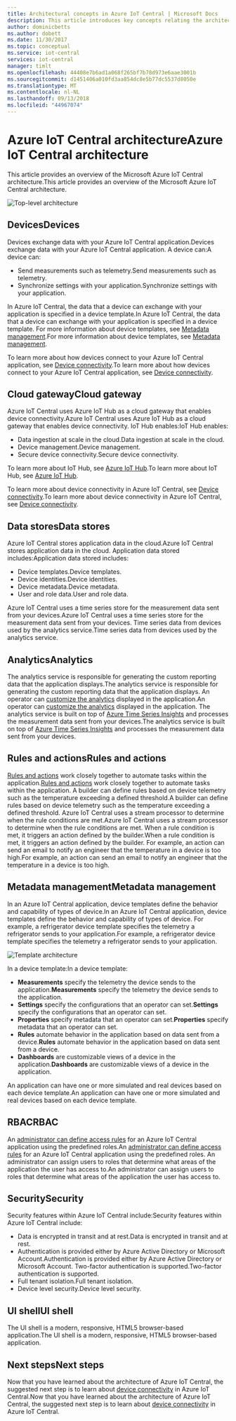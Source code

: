 ```yaml
---
title: Architectural concepts in Azure IoT Central | Microsoft Docs
description: This article introduces key concepts relating the architecture of Azure IoT Central
author: dominicbetts
ms.author: dobett
ms.date: 11/30/2017
ms.topic: conceptual
ms.service: iot-central
services: iot-central
manager: timlt
ms.openlocfilehash: 44408e7b6ad1a068f265bf7b78d973e6aae3001b
ms.sourcegitcommit: d1451406a010fd3aa854dc8e5b77dc5537d8050e
ms.translationtype: MT
ms.contentlocale: nl-NL
ms.lasthandoff: 09/13/2018
ms.locfileid: "44967074"
---
```

# <a name="azure-iot-central-architecture"></a><span data-ttu-id="3b1c0-103">Azure IoT Central architecture</span><span class="sxs-lookup"><span data-stu-id="3b1c0-103">Azure IoT Central architecture</span></span>

<span data-ttu-id="3b1c0-104">This article provides an overview of the Microsoft Azure IoT Central architecture.</span><span class="sxs-lookup"><span data-stu-id="3b1c0-104">This article provides an overview of the Microsoft Azure IoT Central architecture.</span></span>

![Top-level architecture](media/concepts-architecture/architecture.png)

## <a name="devices"></a><span data-ttu-id="3b1c0-106">Devices</span><span class="sxs-lookup"><span data-stu-id="3b1c0-106">Devices</span></span>

<span data-ttu-id="3b1c0-107">Devices exchange data with your Azure IoT Central application.</span><span class="sxs-lookup"><span data-stu-id="3b1c0-107">Devices exchange data with your Azure IoT Central application.</span></span> <span data-ttu-id="3b1c0-108">A device can:</span><span class="sxs-lookup"><span data-stu-id="3b1c0-108">A device can:</span></span>

- <span data-ttu-id="3b1c0-109">Send measurements such as telemetry.</span><span class="sxs-lookup"><span data-stu-id="3b1c0-109">Send measurements such as telemetry.</span></span>
- <span data-ttu-id="3b1c0-110">Synchronize settings with your application.</span><span class="sxs-lookup"><span data-stu-id="3b1c0-110">Synchronize settings with your application.</span></span>

<span data-ttu-id="3b1c0-111">In Azure IoT Central, the data that a device can exchange with your application is specified in a device template.</span><span class="sxs-lookup"><span data-stu-id="3b1c0-111">In Azure IoT Central, the data that a device can exchange with your application is specified in a device template.</span></span> <span data-ttu-id="3b1c0-112">For more information about device templates, see [Metadata management](#metadata-management).</span><span class="sxs-lookup"><span data-stu-id="3b1c0-112">For more information about device templates, see [Metadata management](#metadata-management).</span></span>

<span data-ttu-id="3b1c0-113">To learn more about how devices connect to your Azure IoT Central application, see [Device connectivity](concepts-connectivity.md).</span><span class="sxs-lookup"><span data-stu-id="3b1c0-113">To learn more about how devices connect to your Azure IoT Central application, see [Device connectivity](concepts-connectivity.md).</span></span>

## <a name="cloud-gateway"></a><span data-ttu-id="3b1c0-114">Cloud gateway</span><span class="sxs-lookup"><span data-stu-id="3b1c0-114">Cloud gateway</span></span>

<span data-ttu-id="3b1c0-115">Azure IoT Central uses Azure IoT Hub as a cloud gateway that enables device connectivity.</span><span class="sxs-lookup"><span data-stu-id="3b1c0-115">Azure IoT Central uses Azure IoT Hub as a cloud gateway that enables device connectivity.</span></span> <span data-ttu-id="3b1c0-116">IoT Hub enables:</span><span class="sxs-lookup"><span data-stu-id="3b1c0-116">IoT Hub enables:</span></span>

- <span data-ttu-id="3b1c0-117">Data ingestion at scale in the cloud.</span><span class="sxs-lookup"><span data-stu-id="3b1c0-117">Data ingestion at scale in the cloud.</span></span>
- <span data-ttu-id="3b1c0-118">Device management.</span><span class="sxs-lookup"><span data-stu-id="3b1c0-118">Device management.</span></span>
- <span data-ttu-id="3b1c0-119">Secure device connectivity.</span><span class="sxs-lookup"><span data-stu-id="3b1c0-119">Secure device connectivity.</span></span>

<span data-ttu-id="3b1c0-120">To learn more about IoT Hub, see [Azure IoT Hub](https://docs.microsoft.com/azure/iot-hub/).</span><span class="sxs-lookup"><span data-stu-id="3b1c0-120">To learn more about IoT Hub, see [Azure IoT Hub](https://docs.microsoft.com/azure/iot-hub/).</span></span>

<span data-ttu-id="3b1c0-121">To learn more about device connectivity in Azure IoT Central, see [Device connectivity](concepts-connectivity.md).</span><span class="sxs-lookup"><span data-stu-id="3b1c0-121">To learn more about device connectivity in Azure IoT Central, see [Device connectivity](concepts-connectivity.md).</span></span>

## <a name="data-stores"></a><span data-ttu-id="3b1c0-122">Data stores</span><span class="sxs-lookup"><span data-stu-id="3b1c0-122">Data stores</span></span>

<span data-ttu-id="3b1c0-123">Azure IoT Central stores application data in the cloud.</span><span class="sxs-lookup"><span data-stu-id="3b1c0-123">Azure IoT Central stores application data in the cloud.</span></span> <span data-ttu-id="3b1c0-124">Application data stored includes:</span><span class="sxs-lookup"><span data-stu-id="3b1c0-124">Application data stored includes:</span></span>

- <span data-ttu-id="3b1c0-125">Device templates.</span><span class="sxs-lookup"><span data-stu-id="3b1c0-125">Device templates.</span></span>
- <span data-ttu-id="3b1c0-126">Device identities.</span><span class="sxs-lookup"><span data-stu-id="3b1c0-126">Device identities.</span></span>
- <span data-ttu-id="3b1c0-127">Device metadata.</span><span class="sxs-lookup"><span data-stu-id="3b1c0-127">Device metadata.</span></span>
- <span data-ttu-id="3b1c0-128">User and role data.</span><span class="sxs-lookup"><span data-stu-id="3b1c0-128">User and role data.</span></span>

<span data-ttu-id="3b1c0-129">Azure IoT Central uses a time series store for the measurement data sent from your devices.</span><span class="sxs-lookup"><span data-stu-id="3b1c0-129">Azure IoT Central uses a time series store for the measurement data sent from your devices.</span></span> <span data-ttu-id="3b1c0-130">Time series data from devices used by the analytics service.</span><span class="sxs-lookup"><span data-stu-id="3b1c0-130">Time series data from devices used by the analytics service.</span></span>

## <a name="analytics"></a><span data-ttu-id="3b1c0-131">Analytics</span><span class="sxs-lookup"><span data-stu-id="3b1c0-131">Analytics</span></span>

<span data-ttu-id="3b1c0-132">The analytics service is responsible for generating the custom reporting data that the application displays.</span><span class="sxs-lookup"><span data-stu-id="3b1c0-132">The analytics service is responsible for generating the custom reporting data that the application displays.</span></span> <span data-ttu-id="3b1c0-133">An operator can [customize the analytics](howto-create-analytics.md) displayed in the application.</span><span class="sxs-lookup"><span data-stu-id="3b1c0-133">An operator can [customize the analytics](howto-create-analytics.md) displayed in the application.</span></span> <span data-ttu-id="3b1c0-134">The analytics service is built on top of [Azure Time Series Insights](https://azure.microsoft.com/services/time-series-insights/) and processes the measurement data sent from your devices.</span><span class="sxs-lookup"><span data-stu-id="3b1c0-134">The analytics service is built on top of [Azure Time Series Insights](https://azure.microsoft.com/services/time-series-insights/) and processes the measurement data sent from your devices.</span></span>

## <a name="rules-and-actions"></a><span data-ttu-id="3b1c0-135">Rules and actions</span><span class="sxs-lookup"><span data-stu-id="3b1c0-135">Rules and actions</span></span>

<span data-ttu-id="3b1c0-136">[Rules and actions](howto-create-telemetry-rules.md) work closely together to automate tasks within the application.</span><span class="sxs-lookup"><span data-stu-id="3b1c0-136">[Rules and actions](howto-create-telemetry-rules.md) work closely together to automate tasks within the application.</span></span> <span data-ttu-id="3b1c0-137">A builder can define rules based on device telemetry such as the temperature exceeding a defined threshold.</span><span class="sxs-lookup"><span data-stu-id="3b1c0-137">A builder can define rules based on device telemetry such as the temperature exceeding a defined threshold.</span></span> <span data-ttu-id="3b1c0-138">Azure IoT Central uses a stream processor to determine when the rule conditions are met.</span><span class="sxs-lookup"><span data-stu-id="3b1c0-138">Azure IoT Central uses a stream processor to determine when the rule conditions are met.</span></span> <span data-ttu-id="3b1c0-139">When a rule condition is met, it triggers an action defined by the builder.</span><span class="sxs-lookup"><span data-stu-id="3b1c0-139">When a rule condition is met, it triggers an action defined by the builder.</span></span> <span data-ttu-id="3b1c0-140">For example, an action can send an email to notify an engineer that the temperature in a device is too high.</span><span class="sxs-lookup"><span data-stu-id="3b1c0-140">For example, an action can send an email to notify an engineer that the temperature in a device is too high.</span></span>

## <a name="metadata-management"></a><span data-ttu-id="3b1c0-141">Metadata management</span><span class="sxs-lookup"><span data-stu-id="3b1c0-141">Metadata management</span></span>

<span data-ttu-id="3b1c0-142">In an Azure IoT Central application, device templates define the behavior and capability of types of device.</span><span class="sxs-lookup"><span data-stu-id="3b1c0-142">In an Azure IoT Central application, device templates define the behavior and capability of types of device.</span></span> <span data-ttu-id="3b1c0-143">For example, a refrigerator device template specifies the telemetry a refrigerator sends to your application.</span><span class="sxs-lookup"><span data-stu-id="3b1c0-143">For example, a refrigerator device template specifies the telemetry a refrigerator sends to your application.</span></span>

![Template architecture](media/concepts-architecture/template_architecture.png)

<span data-ttu-id="3b1c0-145">In a device template:</span><span class="sxs-lookup"><span data-stu-id="3b1c0-145">In a device template:</span></span>

- <span data-ttu-id="3b1c0-146">**Measurements** specify the telemetry the device sends to the application.</span><span class="sxs-lookup"><span data-stu-id="3b1c0-146">**Measurements** specify the telemetry the device sends to the application.</span></span>
- <span data-ttu-id="3b1c0-147">**Settings** specify the configurations that an operator can set.</span><span class="sxs-lookup"><span data-stu-id="3b1c0-147">**Settings** specify the configurations that an operator can set.</span></span>
- <span data-ttu-id="3b1c0-148">**Properties** specify metadata that an operator can set.</span><span class="sxs-lookup"><span data-stu-id="3b1c0-148">**Properties** specify metadata that an operator can set.</span></span>
- <span data-ttu-id="3b1c0-149">**Rules** automate behavior in the application based on data sent from a device.</span><span class="sxs-lookup"><span data-stu-id="3b1c0-149">**Rules** automate behavior in the application based on data sent from a device.</span></span>
- <span data-ttu-id="3b1c0-150">**Dashboards** are customizable views of a device in the application.</span><span class="sxs-lookup"><span data-stu-id="3b1c0-150">**Dashboards** are customizable views of a device in the application.</span></span>

<span data-ttu-id="3b1c0-151">An application can have one or more simulated and real devices based on each device template.</span><span class="sxs-lookup"><span data-stu-id="3b1c0-151">An application can have one or more simulated and real devices based on each device template.</span></span>

## <a name="rbac"></a><span data-ttu-id="3b1c0-152">RBAC</span><span class="sxs-lookup"><span data-stu-id="3b1c0-152">RBAC</span></span>

<span data-ttu-id="3b1c0-153">An [administrator can define access rules](howto-administer.md) for an Azure IoT Central application using the predefined roles.</span><span class="sxs-lookup"><span data-stu-id="3b1c0-153">An [administrator can define access rules](howto-administer.md) for an Azure IoT Central application using the predefined roles.</span></span> <span data-ttu-id="3b1c0-154">An administrator can assign users to roles that determine what areas of the application the user has access to.</span><span class="sxs-lookup"><span data-stu-id="3b1c0-154">An administrator can assign users to roles that determine what areas of the application the user has access to.</span></span>

## <a name="security"></a><span data-ttu-id="3b1c0-155">Security</span><span class="sxs-lookup"><span data-stu-id="3b1c0-155">Security</span></span>

<span data-ttu-id="3b1c0-156">Security features within Azure IoT Central include:</span><span class="sxs-lookup"><span data-stu-id="3b1c0-156">Security features within Azure IoT Central include:</span></span>

- <span data-ttu-id="3b1c0-157">Data is encrypted in transit and at rest.</span><span class="sxs-lookup"><span data-stu-id="3b1c0-157">Data is encrypted in transit and at rest.</span></span>
- <span data-ttu-id="3b1c0-158">Authentication is provided either by Azure Active Directory or Microsoft Account.</span><span class="sxs-lookup"><span data-stu-id="3b1c0-158">Authentication is provided either by Azure Active Directory or Microsoft Account.</span></span> <span data-ttu-id="3b1c0-159">Two-factor authentication is supported.</span><span class="sxs-lookup"><span data-stu-id="3b1c0-159">Two-factor authentication is supported.</span></span>
- <span data-ttu-id="3b1c0-160">Full tenant isolation.</span><span class="sxs-lookup"><span data-stu-id="3b1c0-160">Full tenant isolation.</span></span>
- <span data-ttu-id="3b1c0-161">Device level security.</span><span class="sxs-lookup"><span data-stu-id="3b1c0-161">Device level security.</span></span>

## <a name="ui-shell"></a><span data-ttu-id="3b1c0-162">UI shell</span><span class="sxs-lookup"><span data-stu-id="3b1c0-162">UI shell</span></span>

<span data-ttu-id="3b1c0-163">The UI shell is a modern, responsive, HTML5 browser-based application.</span><span class="sxs-lookup"><span data-stu-id="3b1c0-163">The UI shell is a modern, responsive, HTML5 browser-based application.</span></span>

## <a name="next-steps"></a><span data-ttu-id="3b1c0-164">Next steps</span><span class="sxs-lookup"><span data-stu-id="3b1c0-164">Next steps</span></span>

<span data-ttu-id="3b1c0-165">Now that you have learned about the architecture of Azure IoT Central, the suggested next step is to learn about [device connectivity](concepts-connectivity.md) in Azure IoT Central.</span><span class="sxs-lookup"><span data-stu-id="3b1c0-165">Now that you have learned about the architecture of Azure IoT Central, the suggested next step is to learn about [device connectivity](concepts-connectivity.md) in Azure IoT Central.</span></span>